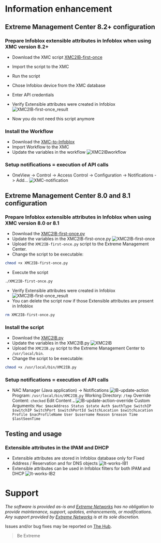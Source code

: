 # Information enhancement

## Extreme Management Center 8.2+ configuration

### Prepare Infoblox extensible attributes in Infoblox when using XMC version 8.2+
* Download the XMC script [XMC2IB-first-once](XMC2IB-first-once.xml)
* Import the script to the XMC
* Run the script
* Chose Infoblox device from the XMC database
* Enter API credentials

* Verify Extensible attributes were created in Infoblox
![XMC2IB-first-once_result](XMC2IB-first-once_result.png)
* Now you do not need this script anymore 


### Install the Workflow
* Download the [XMC-to-Infoblox](XMC-to-Infoblox-21.4.11.2v19.xwf)
* Import Workflow to the XMC
* Update the variables in the workflow
![XMC2IBworkflow](XMC2IBworkflow.png)


### Setup notifications = execution of API calls
* OneView -> Control -> Access Control -> Configuration -> Notifications -> Add...
![XMC-notification](XMC-notification.png)


## Extreme Management Center 8.0 and 8.1 configuration

### Prepare Infoblox extensible attributes in Infoblox when using XMC version 8.0 or 8.1
* Download the [XMC2IB-first-once.py](XMC2IB-first-once.py)
* Update the variables in the XMC2IB-first-once.py
![XMC2IB-first-once](XMC2IB-first-once.png)
* Upload the `XMC2IB-first-once.py` script to the Extreme Management Center.
* Change the script to be executable:
```bash
chmod +x XMC2IB-first-once.py
```
* Execute the script
```bash
./XMC2IB-first-once.py
```
* Verify Extensible attributes were created in Infoblox
![XMC2IB-first-once_result](XMC2IB-first-once_result.png)
* You can delete the script now if those Extensible attributes are present in Infoblox
```bash
rm XMC2IB-first-once.py
```

### Install the script
* Download the [XMC2IB.py](XMC2IB.py)
* Update the variables in the XMC2IB.py
![XMC2IB](XMC2IB.png)
* Upload the `XMC2IB.py` script to the Extreme Management Center to `/usr/local/bin`.
* Change the script to be executable:
```bash
chmod +x /usr/local/bin/XMC2IB.py
```

### Setup notifications = execution of API calls
* NAC Manager (Java application) -> Notifications
![IB-update-action](IB-update-action.png)
Program:	`/usr/local/bin/XMC2IB.py`
Working Directory:	`/tmp`
Override Content:	`checked`
Edit Content `…`
![IB-update-action-override](IB-update-action-override.png)
Custom Arguments:
`Mac $macAddress Status $state Auth $authType SwitchIP $switchIP SwitchPort $switchPortId SwitchLocation $switchLocation Profile $nacProfileName User $username Reason $reason Time $lastSeenTime`

## Testing and usage
### Extensible attributes in the IPAM and DHCP
* Extensible attributes are stored in Infoblox database only for Fixed Address / Reservation and for DNS objects
![It-works-IB1](It-works-IB1.png)
* Extensible attributes can be used in Infoblox filters for both IPAM and DHCP
![It-works-IB2](It-works-IB2.png)


# Support
_The software is provided as-is and [Extreme Networks](http://www.extremenetworks.com/) has no obligation to provide maintenance, support, updates, enhancements, or modifications. Any support provided by [Extreme Networks](http://www.extremenetworks.com/) is at its sole discretion._

Issues and/or bug fixes may be reported on [The Hub](https://community.extremenetworks.com/extreme).

>Be Extreme